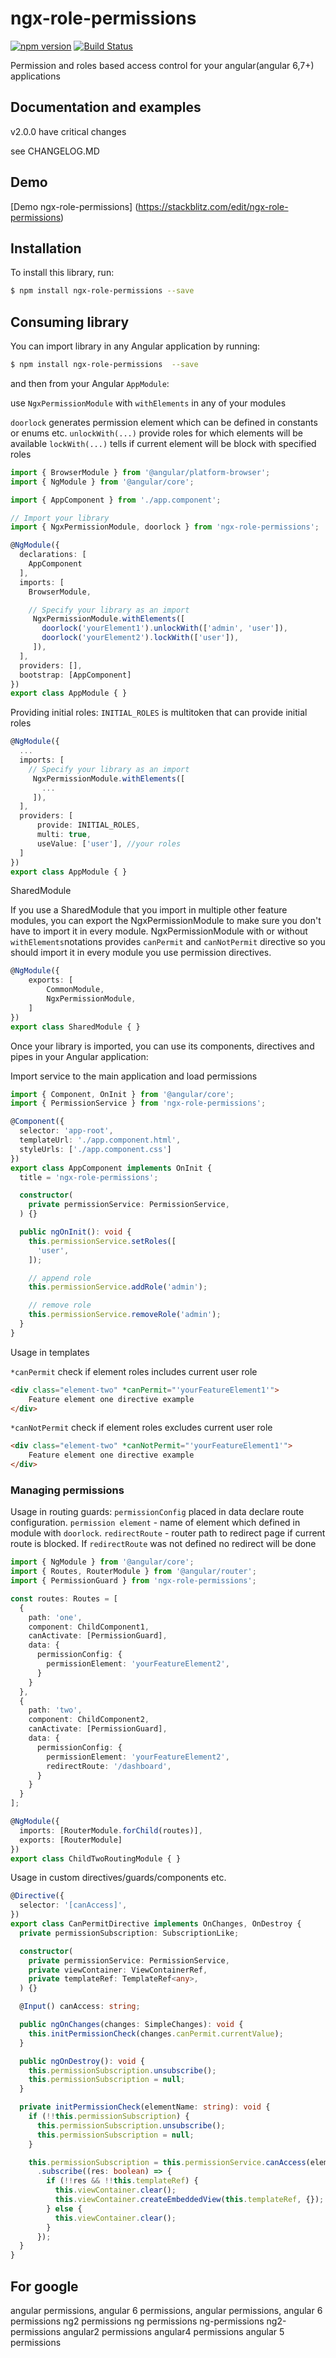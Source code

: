 # ngx-role-permissions
[![npm version](https://badge.fury.io/js/ngx-role-permissions.svg)](https://badge.fury.io/js/ngx-role-permissions)
[![Build Status](https://travis-ci.com/grachpower/ngx-role-permissions.svg?branch=master)](https://travis-ci.com/grachpower/ngx-role-permissions)

Permission and roles based access control for your angular(angular 6,7+) applications


## Documentation and examples

v2.0.0 have critical changes

see CHANGELOG.MD


## Demo
[Demo ngx-role-permissions] (https://stackblitz.com/edit/ngx-role-permissions)

## Installation

To install this library, run:

```bash
$ npm install ngx-role-permissions --save
```

## Consuming library

You can import library in any Angular application by running:

```bash
$ npm install ngx-role-permissions  --save
```

and then from your Angular `AppModule`:

use `NgxPermissionModule` with `withElements` in any of your modules

`doorlock` generates permission element which can be defined in constants or enums etc.
`unlockWith(...)` provide roles for which elements will be available 
`lockWith(...)` tells if current element will be block with specified roles 

```typescript
import { BrowserModule } from '@angular/platform-browser';
import { NgModule } from '@angular/core';

import { AppComponent } from './app.component';

// Import your library
import { NgxPermissionModule, doorlock } from 'ngx-role-permissions';

@NgModule({
  declarations: [
    AppComponent
  ],
  imports: [
    BrowserModule,

    // Specify your library as an import
     NgxPermissionModule.withElements([
       doorlock('yourElement1').unlockWith(['admin', 'user']),
       doorlock('yourElement2').lockWith(['user']),
     ]),
  ],
  providers: [],
  bootstrap: [AppComponent]
})
export class AppModule { }
```

Providing initial roles:
`INITIAL_ROLES` is multitoken that can provide initial roles
```typescript
@NgModule({
  ...
  imports: [
    // Specify your library as an import
     NgxPermissionModule.withElements([
       ...
     ]),
  ],
  providers: [
      provide: INITIAL_ROLES,
      multi: true,
      useValue: ['user'], //your roles
  ]
})
export class AppModule { }
```


SharedModule

If you use a SharedModule that you import in multiple other feature modules, you can export the NgxPermissionModule to make sure you don't have to import it in every module.
NgxPermissionModule with or without `withElements`notations provides `canPermit` and `canNotPermit` directive so you should import it in every module you use permission directives.  
```typescript
@NgModule({
    exports: [
        CommonModule,
        NgxPermissionModule,
    ]
})
export class SharedModule { }
```

Once your library is imported, you can use its components, directives and pipes in your Angular application:

Import service to the main application and load permissions

```typescript
import { Component, OnInit } from '@angular/core';
import { PermissionService } from 'ngx-role-permissions';

@Component({
  selector: 'app-root',
  templateUrl: './app.component.html',
  styleUrls: ['./app.component.css']
})
export class AppComponent implements OnInit {
  title = 'ngx-role-permissions';

  constructor(
    private permissionService: PermissionService,
  ) {}

  public ngOnInit(): void {
    this.permissionService.setRoles([
      'user',
    ]);

    // append role
    this.permissionService.addRole('admin');

    // remove role
    this.permissionService.removeRole('admin');
  }
}

```

Usage in templates 

`*canPermit` check if element roles includes current user role
```html
<div class="element-two" *canPermit="'yourFeatureElement1'">
    Feature element one directive example
</div>
```

`*canNotPermit` check if element roles excludes current user role
```html
<div class="element-two" *canNotPermit="'yourFeatureElement1'">
    Feature element one directive example
</div>
```
### Managing permissions


Usage in routing guards:
`permissionConfig` placed in data declare route configuration.
`permission element` - name of element which defined in module with `doorlock`.
`redirectRoute` - router path to redirect page if current route is blocked.
If `redirectRoute` was not defined no redirect will be done

```typescript
import { NgModule } from '@angular/core';
import { Routes, RouterModule } from '@angular/router';
import { PermissionGuard } from 'ngx-role-permissions';

const routes: Routes = [
  {
    path: 'one',
    component: ChildComponent1,
    canActivate: [PermissionGuard],
    data: {
      permissionConfig: {
        permissionElement: 'yourFeatureElement2',
      }
    }
  },
  {
    path: 'two',
    component: ChildComponent2,
    canActivate: [PermissionGuard],
    data: {
      permissionConfig: {
        permissionElement: 'yourFeatureElement2',
        redirectRoute: '/dashboard',
      }
    }
  }
];

@NgModule({
  imports: [RouterModule.forChild(routes)],
  exports: [RouterModule]
})
export class ChildTwoRoutingModule { }
```

Usage in custom directives/guards/components etc.
```typescript
@Directive({
  selector: '[canAccess]',
})
export class CanPermitDirective implements OnChanges, OnDestroy {
  private permissionSubscription: SubscriptionLike;

  constructor(
    private permissionService: PermissionService,
    private viewContainer: ViewContainerRef,
    private templateRef: TemplateRef<any>,
  ) {}

  @Input() canAccess: string;

  public ngOnChanges(changes: SimpleChanges): void {
    this.initPermissionCheck(changes.canPermit.currentValue);
  }

  public ngOnDestroy(): void {
    this.permissionSubscription.unsubscribe();
    this.permissionSubscription = null;
  }

  private initPermissionCheck(elementName: string): void {
    if (!!this.permissionSubscription) {
      this.permissionSubscription.unsubscribe();
      this.permissionSubscription = null;
    }

    this.permissionSubscription = this.permissionService.canAccess(elementName)
      .subscribe((res: boolean) => {
        if (!!res && !!this.templateRef) {
          this.viewContainer.clear();
          this.viewContainer.createEmbeddedView(this.templateRef, {});
        } else {
          this.viewContainer.clear();
        }
      });
  }
}
```


## For google
angular permissions, angular 6 permissions, angular permissions, angular 6 permissions ng2 permissions ng permissions
ng-permissions ng2-permissions angular2 permissions  angular4 permissions angular 5 permissions

